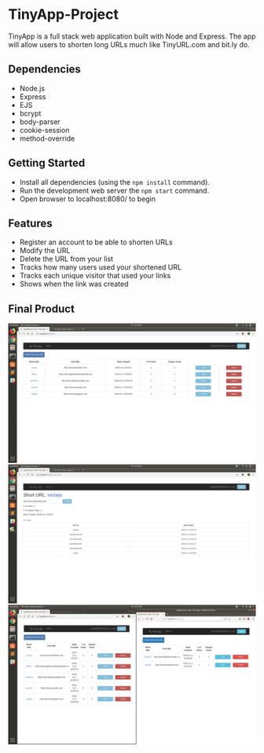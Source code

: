 # TinyApp-Project

TinyApp is a full stack web application built with Node and Express.
The app will allow users to shorten long URLs much like TinyURL.com and bit.ly do.

## Dependencies

- Node.js
- Express
- EJS
- bcrypt
- body-parser
- cookie-session
- method-override

## Getting Started

- Install all dependencies (using the `npm install` command).
- Run the development web server the `npm start` command.
- Open browser to localhost:8080/ to begin

## Features
- Register an account to be able to shorten URLs
- Modify the URL
- Delete the URL from your list
- Tracks how many users used your shortened URL
- Tracks each unique visitor that used your links
- Shows when the link was created

## Final Product
!["Screenshot of URLs page" ](https://github.com/phamjoe/w2d2/blob/master/tiny-app-project/docs/urls-page.png)
!["Screenshot of URLs by ID page"](https://github.com/phamjoe/w2d2/blob/master/tiny-app-project/docs/urls-id-page.png)
!["Screenshot of multiple users"](https://github.com/phamjoe/w2d2/blob/master/tiny-app-project/docs/multiple-users-login.png)